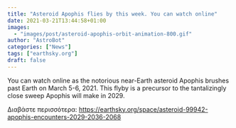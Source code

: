 ```yaml
---
title: "Asteroid Apophis flies by this week. You can watch online"
date: 2021-03-21T13:44:58+01:00
images:
  - "images/post/asteroid-apophis-orbit-animation-800.gif"
author: "AstroBot"
categories: ["News"]
tags: ["earthsky.org"]
draft: false
---
```


You can watch online as the notorious near-Earth asteroid Apophis brushes past Earth on March 5-6, 2021. This flyby is a precursor to the tantalizingly close sweep Apophis will make in 2029.

Διαβάστε περισσότερα: https://earthsky.org/space/asteroid-99942-apophis-encounters-2029-2036-2068
